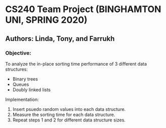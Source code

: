 # CS240 Team Project (BINGHAMTON UNI, SPRING 2020)
## Authors: Linda, Tony, and Farrukh

### Objective:
To analyze the in-place sorting time performance of 3 different data structures:
- Binary trees
- Queues
- Doubly linked lists
  
Implementation:
1. Insert psuedo random values into each data structure.
2. Measure the sorting time for each data structure.
3. Repeat steps 1 and 2 for different data structure sizes.
